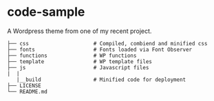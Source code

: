 # code-sample
A Wordpress theme from one of my recent project.

```
├── css                     # Compiled, combiend and minified css
├── fonts                   # Fonts loaded via Font Observer
├── functions               # WP functions
├── template                # WP template files
├── js                      # Javascript files
|  |
   |__build                 # Minified code for deployment
├── LICENSE
└── README.md
```
